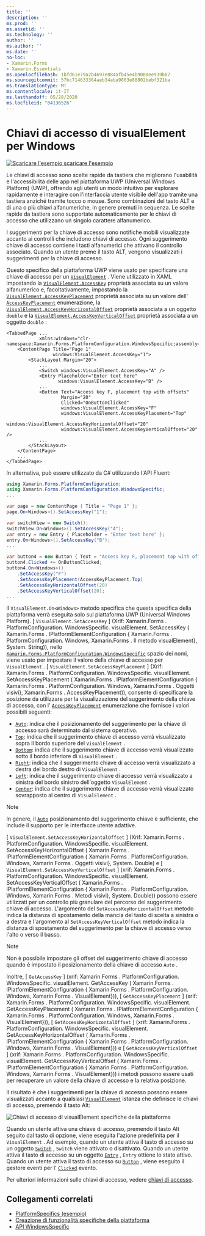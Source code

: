 ```yaml
---
title: ''
description: ''
ms.prod: ''
ms.assetid: ''
ms.technology: ''
author: ''
ms.author: ''
ms.date: ''
no-loc:
- Xamarin.Forms
- Xamarin.Essentials
ms.openlocfilehash: 1bfd61e79a2b4697e884afb45e4b9080ee939b87
ms.sourcegitcommit: 57bc714633364aeb34aba9803e88802bebf321ba
ms.translationtype: MT
ms.contentlocale: it-IT
ms.lasthandoff: 05/28/2020
ms.locfileid: "84136526"
---
```

# <a name="visualelement-access-keys-on-windows"></a>Chiavi di accesso di visualElement per Windows

[![Scaricare ](~/media/shared/download.png) l'esempio scaricare l'esempio](https://docs.microsoft.com/samples/xamarin/xamarin-forms-samples/userinterface-platformspecifics)

Le chiavi di accesso sono scelte rapide da tastiera che migliorano l'usabilità e l'accessibilità delle app nel piattaforma UWP (Universal Windows Platform) (UWP), offrendo agli utenti un modo intuitivo per esplorare rapidamente e interagire con l'interfaccia utente visibile dell'app tramite una tastiera anziché tramite tocco o mouse. Sono combinazioni del tasto ALT e di una o più chiavi alfanumeriche, in genere premuti in sequenza. Le scelte rapide da tastiera sono supportate automaticamente per le chiavi di accesso che utilizzano un singolo carattere alfanumerico.

I suggerimenti per la chiave di accesso sono notifiche mobili visualizzate accanto ai controlli che includono chiavi di accesso. Ogni suggerimento chiave di accesso contiene i tasti alfanumerici che attivano il controllo associato. Quando un utente preme il tasto ALT, vengono visualizzati i suggerimenti per la chiave di accesso.

Questo specifico della piattaforma UWP viene usato per specificare una chiave di accesso per un [`VisualElement`](xref:Xamarin.Forms.VisualElement) . Viene utilizzato in XAML impostando la [`VisualElement.AccessKey`](xref:Xamarin.Forms.PlatformConfiguration.WindowsSpecific.VisualElement.AccessKeyProperty) proprietà associata su un valore alfanumerico e, facoltativamente, impostando la [`VisualElement.AccessKeyPlacement`](xref:Xamarin.Forms.PlatformConfiguration.WindowsSpecific.VisualElement.AccessKeyPlacementProperty) proprietà associata su un valore dell' [`AccessKeyPlacement`](xref:Xamarin.Forms.AccessKeyPlacement) enumerazione, la [`VisualElement.AccessKeyHorizontalOffset`](xref:Xamarin.Forms.PlatformConfiguration.WindowsSpecific.VisualElement.AccessKeyHorizontalOffsetProperty) proprietà associata a un oggetto `double` e la [`VisualElement.AccessKeyVerticalOffset`](xref:Xamarin.Forms.PlatformConfiguration.WindowsSpecific.VisualElement.AccessKeyVerticalOffsetProperty) proprietà associata a un oggetto `double` :

```xaml
<TabbedPage ...
            xmlns:windows="clr-namespace:Xamarin.Forms.PlatformConfiguration.WindowsSpecific;assembly=Xamarin.Forms.Core">
    <ContentPage Title="Page 1"
                 windows:VisualElement.AccessKey="1">
        <StackLayout Margin="20">
            ...
            <Switch windows:VisualElement.AccessKey="A" />
            <Entry Placeholder="Enter text here"
                   windows:VisualElement.AccessKey="B" />
            ...
            <Button Text="Access key F, placement top with offsets"
                    Margin="20"
                    Clicked="OnButtonClicked"
                    windows:VisualElement.AccessKey="F"
                    windows:VisualElement.AccessKeyPlacement="Top"
                    windows:VisualElement.AccessKeyHorizontalOffset="20"
                    windows:VisualElement.AccessKeyVerticalOffset="20" />
            ...
        </StackLayout>
    </ContentPage>
    ...
</TabbedPage>
```

In alternativa, può essere utilizzato da C# utilizzando l'API Fluent:

```csharp
using Xamarin.Forms.PlatformConfiguration;
using Xamarin.Forms.PlatformConfiguration.WindowsSpecific;
...

var page = new ContentPage { Title = "Page 1" };
page.On<Windows>().SetAccessKey("1");

var switchView = new Switch();
switchView.On<Windows>().SetAccessKey("A");
var entry = new Entry { Placeholder = "Enter text here" };
entry.On<Windows>().SetAccessKey("B");
...

var button4 = new Button { Text = "Access key F, placement top with offsets", Margin = new Thickness(20) };
button4.Clicked += OnButtonClicked;
button4.On<Windows>()
    .SetAccessKey("F")
    .SetAccessKeyPlacement(AccessKeyPlacement.Top)
    .SetAccessKeyHorizontalOffset(20)
    .SetAccessKeyVerticalOffset(20);
...
```

Il `VisualElement.On<Windows>` metodo specifica che questa specifica della piattaforma verrà eseguita solo sul piattaforma UWP (Universal Windows Platform). [ `VisualElement.SetAccessKey` ] (Xrif: Xamarin.Forms . PlatformConfiguration. WindowsSpecific. visualElement. SetAccessKey ( Xamarin.Forms . IPlatformElementConfiguration { Xamarin.Forms . PlatformConfiguration. Windows, Xamarin.Forms . Il metodo visualElement}, System. String)), nello [`Xamarin.Forms.PlatformConfiguration.WindowsSpecific`](xref:Xamarin.Forms.PlatformConfiguration.WindowsSpecific) spazio dei nomi, viene usato per impostare il valore della chiave di accesso per `VisualElement` . [ `VisualElement.SetAccessKeyPlacement` ] (Xrif: Xamarin.Forms . PlatformConfiguration. WindowsSpecific. visualElement. SetAccessKeyPlacement ( Xamarin.Forms . IPlatformElementConfiguration { Xamarin.Forms . PlatformConfiguration. Windows, Xamarin.Forms . Oggetti visivi}, Xamarin.Forms . AccessKeyPlacement)), consente di specificare la posizione da utilizzare per la visualizzazione del suggerimento della chiave di accesso, con l' [`AccessKeyPlacement`](xref:Xamarin.Forms.AccessKeyPlacement) enumerazione che fornisce i valori possibili seguenti:

- [`Auto`](xref:Xamarin.Forms.AccessKeyPlacement.Auto): indica che il posizionamento del suggerimento per la chiave di accesso sarà determinato dal sistema operativo.
- [`Top`](xref:Xamarin.Forms.AccessKeyPlacement.Top): indica che il suggerimento chiave di accesso verrà visualizzato sopra il bordo superiore del `VisualElement` .
- [`Bottom`](xref:Xamarin.Forms.AccessKeyPlacement.Bottom): indica che il suggerimento chiave di accesso verrà visualizzato sotto il bordo inferiore di `VisualElement` .
- [`Right`](xref:Xamarin.Forms.AccessKeyPlacement.Right): indica che il suggerimento chiave di accesso verrà visualizzato a destra del bordo destro di `VisualElement` .
- [`Left`](xref:Xamarin.Forms.AccessKeyPlacement.Left): indica che il suggerimento chiave di accesso verrà visualizzato a sinistra del bordo sinistro dell'oggetto `VisualElement` .
- [`Center`](xref:Xamarin.Forms.AccessKeyPlacement.Center): indica che il suggerimento chiave di accesso verrà visualizzato sovrapposto al centro di `VisualElement` .

> [!NOTE]
> In genere, il [`Auto`](xref:Xamarin.Forms.AccessKeyPlacement.Auto) posizionamento del suggerimento chiave è sufficiente, che include il supporto per le interfacce utente adattive.

[ `VisualElement.SetAccessKeyHorizontalOffset` ] (Xrif: Xamarin.Forms . PlatformConfiguration. WindowsSpecific. visualElement. SetAccessKeyHorizontalOffset ( Xamarin.Forms . IPlatformElementConfiguration { Xamarin.Forms . PlatformConfiguration. Windows, Xamarin.Forms . Oggetti visivi}, System. Double) e [ `VisualElement.SetAccessKeyVerticalOffset` ] (xrif: Xamarin.Forms . PlatformConfiguration. WindowsSpecific. visualElement. SetAccessKeyVerticalOffset ( Xamarin.Forms . IPlatformElementConfiguration { Xamarin.Forms . PlatformConfiguration. Windows, Xamarin.Forms . Metodi visivi}, System. Double)) possono essere utilizzati per un controllo più granulare del percorso del suggerimento chiave di accesso. L'argomento del `SetAccessKeyHorizontalOffset` metodo indica la distanza di spostamento della mancia del tasto di scelta a sinistra o a destra e l'argomento al `SetAccessKeyVerticalOffset` metodo indica la distanza di spostamento del suggerimento per la chiave di accesso verso l'alto o verso il basso.

>[!NOTE]
> Non è possibile impostare gli offset del suggerimento chiave di accesso quando è impostato il posizionamento della chiave di accesso `Auto` .

Inoltre, [ `GetAccessKey` ] (xrif: Xamarin.Forms . PlatformConfiguration. WindowsSpecific. visualElement. GetAccessKey ( Xamarin.Forms . IPlatformElementConfiguration { Xamarin.Forms . PlatformConfiguration. Windows, Xamarin.Forms . VisualElement})), [ `GetAccessKeyPlacement` ] (xrif: Xamarin.Forms . PlatformConfiguration. WindowsSpecific. visualElement. GetAccessKeyPlacement ( Xamarin.Forms . IPlatformElementConfiguration { Xamarin.Forms . PlatformConfiguration. Windows, Xamarin.Forms . VisualElement})), [ `GetAccessKeyHorizontalOffset` ] (xrif: Xamarin.Forms . PlatformConfiguration. WindowsSpecific. visualElement. GetAccessKeyHorizontalOffset ( Xamarin.Forms . IPlatformElementConfiguration { Xamarin.Forms . PlatformConfiguration. Windows, Xamarin.Forms . VisualElement})) e [ `GetAccessKeyVerticalOffset` ] (xrif: Xamarin.Forms . PlatformConfiguration. WindowsSpecific. visualElement. GetAccessKeyVerticalOffset ( Xamarin.Forms . IPlatformElementConfiguration { Xamarin.Forms . PlatformConfiguration. Windows, Xamarin.Forms . VisualElement})) i metodi possono essere usati per recuperare un valore della chiave di accesso e la relativa posizione.

Il risultato è che i suggerimenti per la chiave di accesso possono essere visualizzati accanto a qualsiasi [`VisualElement`](xref:Xamarin.Forms.VisualElement) istanza che definisce le chiavi di accesso, premendo il tasto Alt:

![Chiavi di accesso di visualElement specifiche della piattaforma](visualelement-access-keys-images/visualelement-accesskeys.png "Chiavi di accesso di visualElement specifiche della piattaforma")

Quando un utente attiva una chiave di accesso, premendo il tasto Alt seguito dal tasto di opzione, viene eseguita l'azione predefinita per il `VisualElement` . Ad esempio, quando un utente attiva il tasto di accesso su un oggetto [`Switch`](xref:Xamarin.Forms.Switch) , `Switch` viene attivato o disattivato. Quando un utente attiva il tasto di accesso su un oggetto [`Entry`](xref:Xamarin.Forms.Entry) , `Entry` ottiene lo stato attivo. Quando un utente attiva il tasto di accesso su [`Button`](xref:Xamarin.Forms.Button) , viene eseguito il gestore eventi per l' [`Clicked`](xref:Xamarin.Forms.Button.Clicked) evento.

Per ulteriori informazioni sulle chiavi di accesso, vedere [chiavi di accesso](/windows/uwp/design/input/access-keys#key-tip-positioning).

## <a name="related-links"></a>Collegamenti correlati

- [PlatformSpecifics (esempio)](https://docs.microsoft.com/samples/xamarin/xamarin-forms-samples/userinterface-platformspecifics)
- [Creazione di funzionalità specifiche della piattaforma](~/xamarin-forms/platform/platform-specifics/index.md#creating-platform-specifics)
- [API WindowsSpecific](xref:Xamarin.Forms.PlatformConfiguration.WindowsSpecific)
